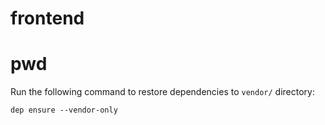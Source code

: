 # frontend
# pwd
Run the following command to restore dependencies to `vendor/` directory:

    dep ensure --vendor-only
